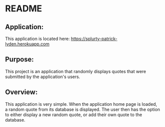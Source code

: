 # README

## Application:<br>
This application is located here: https://splurty-patrick-lyden.herokuapp.com

## Purpose:<br>
This project is an application that randomly displays quotes that were submitted by the application's users. 

## Overview:<br>
This application is very simple.  When the application home page is loaded, a random quote from its database is displayed.  The user then has the option to either display a new random quote, or add their own quote to the database.

